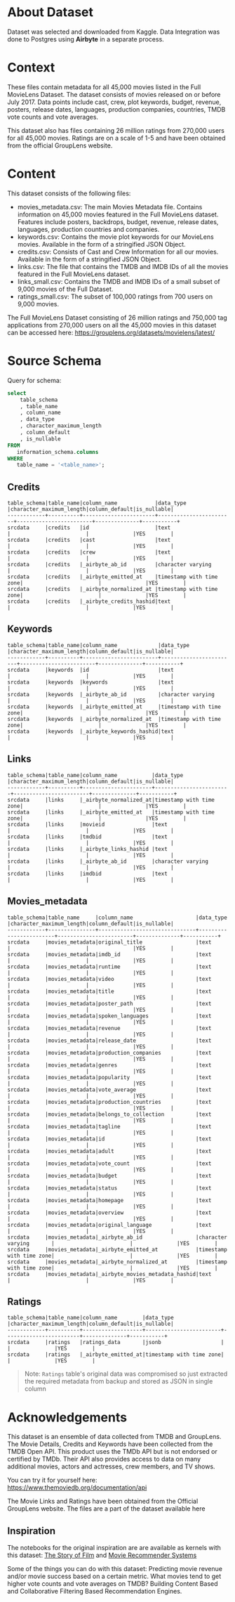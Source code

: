 # About Dataset
Dataset was selected and downloaded from Kaggle.
Data Integration was done to Postgres using **Airbyte** in a separate process.


# Context
These files contain metadata for all 45,000 movies listed in the Full MovieLens Dataset.
The dataset consists of movies released on or before July 2017.
Data points include cast, crew, plot keywords, budget, revenue, posters, release dates, languages, production companies, countries, TMDB vote counts and vote averages.

This dataset also has files containing 26 million ratings from 270,000 users for all 45,000 movies.
Ratings are on a scale of 1-5 and have been obtained from the official GroupLens website.


# Content
This dataset consists of the following files:
- movies_metadata.csv: The main Movies Metadata file. Contains information on 45,000 movies featured in the Full MovieLens dataset. Features include posters, backdrops, budget, revenue, release dates, languages, production countries and companies.
- keywords.csv: Contains the movie plot keywords for our MovieLens movies. Available in the form of a stringified JSON Object.
- credits.csv: Consists of Cast and Crew Information for all our movies. Available in the form of a stringified JSON Object.
- links.csv: The file that contains the TMDB and IMDB IDs of all the movies featured in the Full MovieLens dataset.
- links_small.csv: Contains the TMDB and IMDB IDs of a small subset of 9,000 movies of the Full Dataset.
- ratings_small.csv: The subset of 100,000 ratings from 700 users on 9,000 movies.

The Full MovieLens Dataset consisting of 26 million ratings and 750,000 tag applications from 270,000 users on all the 45,000 movies in this dataset can be accessed here: https://grouplens.org/datasets/movielens/latest/


# Source Schema
Query for schema:
```sql
select
    table_schema
    , table_name
    , column_name
    , data_type
    , character_maximum_length
    , column_default
    , is_nullable
FROM 
   information_schema.columns
WHERE 
   table_name = '<table_name>';
```

## Credits
```
table_schema|table_name|column_name            |data_type               |character_maximum_length|column_default|is_nullable|
------------+----------+-----------------------+------------------------+------------------------+--------------+-----------+
srcdata     |credits   |id                     |text                    |                        |              |YES        |
srcdata     |credits   |cast                   |text                    |                        |              |YES        |
srcdata     |credits   |crew                   |text                    |                        |              |YES        |
srcdata     |credits   |_airbyte_ab_id         |character varying       |                        |              |YES        |
srcdata     |credits   |_airbyte_emitted_at    |timestamp with time zone|                        |              |YES        |
srcdata     |credits   |_airbyte_normalized_at |timestamp with time zone|                        |              |YES        |
srcdata     |credits   |_airbyte_credits_hashid|text                    |                        |              |YES        |
```

## Keywords
```
table_schema|table_name|column_name             |data_type               |character_maximum_length|column_default|is_nullable|
------------+----------+------------------------+------------------------+------------------------+--------------+-----------+
srcdata     |keywords  |id                      |text                    |                        |              |YES        |
srcdata     |keywords  |keywords                |text                    |                        |              |YES        |
srcdata     |keywords  |_airbyte_ab_id          |character varying       |                        |              |YES        |
srcdata     |keywords  |_airbyte_emitted_at     |timestamp with time zone|                        |              |YES        |
srcdata     |keywords  |_airbyte_normalized_at  |timestamp with time zone|                        |              |YES        |
srcdata     |keywords  |_airbyte_keywords_hashid|text                    |                        |              |YES        |
```

## Links
```
table_schema|table_name|column_name           |data_type               |character_maximum_length|column_default|is_nullable|
------------+----------+----------------------+------------------------+------------------------+--------------+-----------+
srcdata     |links     |_airbyte_normalized_at|timestamp with time zone|                        |              |YES        |
srcdata     |links     |_airbyte_emitted_at   |timestamp with time zone|                        |              |YES        |
srcdata     |links     |movieid               |text                    |                        |              |YES        |
srcdata     |links     |tmdbid                |text                    |                        |              |YES        |
srcdata     |links     |_airbyte_links_hashid |text                    |                        |              |YES        |
srcdata     |links     |_airbyte_ab_id        |character varying       |                        |              |YES        |
srcdata     |links     |imdbid                |text                    |                        |              |YES        |
```

## Movies_metadata
```
table_schema|table_name     |column_name                    |data_type               |character_maximum_length|column_default|is_nullable|
------------+---------------+-------------------------------+------------------------+------------------------+--------------+-----------+
srcdata     |movies_metadata|original_title                 |text                    |                        |              |YES        |
srcdata     |movies_metadata|imdb_id                        |text                    |                        |              |YES        |
srcdata     |movies_metadata|runtime                        |text                    |                        |              |YES        |
srcdata     |movies_metadata|video                          |text                    |                        |              |YES        |
srcdata     |movies_metadata|title                          |text                    |                        |              |YES        |
srcdata     |movies_metadata|poster_path                    |text                    |                        |              |YES        |
srcdata     |movies_metadata|spoken_languages               |text                    |                        |              |YES        |
srcdata     |movies_metadata|revenue                        |text                    |                        |              |YES        |
srcdata     |movies_metadata|release_date                   |text                    |                        |              |YES        |
srcdata     |movies_metadata|production_companies           |text                    |                        |              |YES        |
srcdata     |movies_metadata|genres                         |text                    |                        |              |YES        |
srcdata     |movies_metadata|popularity                     |text                    |                        |              |YES        |
srcdata     |movies_metadata|vote_average                   |text                    |                        |              |YES        |
srcdata     |movies_metadata|production_countries           |text                    |                        |              |YES        |
srcdata     |movies_metadata|belongs_to_collection          |text                    |                        |              |YES        |
srcdata     |movies_metadata|tagline                        |text                    |                        |              |YES        |
srcdata     |movies_metadata|id                             |text                    |                        |              |YES        |
srcdata     |movies_metadata|adult                          |text                    |                        |              |YES        |
srcdata     |movies_metadata|vote_count                     |text                    |                        |              |YES        |
srcdata     |movies_metadata|budget                         |text                    |                        |              |YES        |
srcdata     |movies_metadata|status                         |text                    |                        |              |YES        |
srcdata     |movies_metadata|homepage                       |text                    |                        |              |YES        |
srcdata     |movies_metadata|overview                       |text                    |                        |              |YES        |
srcdata     |movies_metadata|original_language              |text                    |                        |              |YES        |
srcdata     |movies_metadata|_airbyte_ab_id                 |character varying       |                        |              |YES        |
srcdata     |movies_metadata|_airbyte_emitted_at            |timestamp with time zone|                        |              |YES        |
srcdata     |movies_metadata|_airbyte_normalized_at         |timestamp with time zone|                        |              |YES        |
srcdata     |movies_metadata|_airbyte_movies_metadata_hashid|text                    |                        |              |YES        |
```

## Ratings
```
table_schema|table_name|column_name        |data_type               |character_maximum_length|column_default|is_nullable|
------------+----------+-------------------+------------------------+------------------------+--------------+-----------+
srcdata     |ratings   |ratings_data       |jsonb                   |                        |              |YES        |
srcdata     |ratings   |_airbyte_emitted_at|timestamp with time zone|                        |              |YES        |
```
> Note: `Ratings` table's original data was compromised so just extracted the required metadata from backup and stored as JSON in single column


# Acknowledgements
This dataset is an ensemble of data collected from TMDB and GroupLens.
The Movie Details, Credits and Keywords have been collected from the TMDB Open API.
This product uses the TMDb API but is not endorsed or certified by TMDb.
Their API also provides access to data on many additional movies, actors and actresses, crew members, and TV shows.

You can try it for yourself here: https://www.themoviedb.org/documentation/api

The Movie Links and Ratings have been obtained from the Official GroupLens website. The files are a part of the dataset available here

## Inspiration
The notebooks for the original inspiration are are available as kernels with this dataset: [The Story of Film](https://www.kaggle.com/rounakbanik/the-story-of-film) and [Movie Recommender Systems](https://www.kaggle.com/rounakbanik/the-story-of-film)

Some of the things you can do with this dataset:
Predicting movie revenue and/or movie success based on a certain metric. What movies tend to get higher vote counts and vote averages on TMDB? Building Content Based and Collaborative Filtering Based Recommendation Engines.
